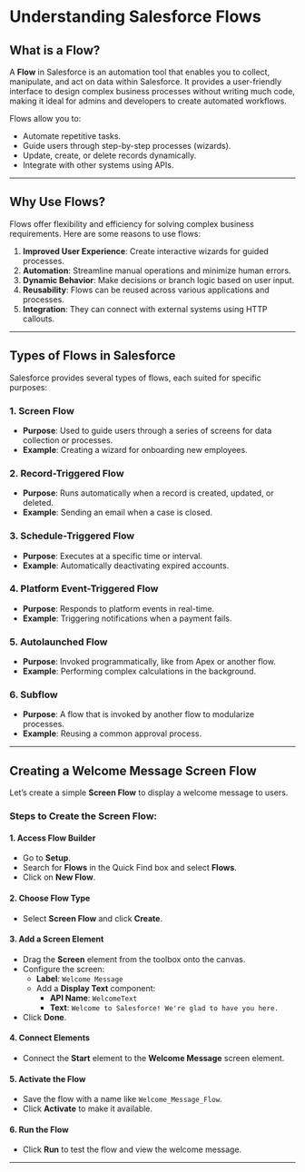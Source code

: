 # Understanding Salesforce Flows

## What is a Flow?
A **Flow** in Salesforce is an automation tool that enables you to collect, manipulate, and act on data within Salesforce. It provides a user-friendly interface to design complex business processes without writing much code, making it ideal for admins and developers to create automated workflows. 

Flows allow you to:
- Automate repetitive tasks.
- Guide users through step-by-step processes (wizards).
- Update, create, or delete records dynamically.
- Integrate with other systems using APIs.

---

## Why Use Flows?
Flows offer flexibility and efficiency for solving complex business requirements. Here are some reasons to use flows:

1. **Improved User Experience**: Create interactive wizards for guided processes.
2. **Automation**: Streamline manual operations and minimize human errors.
3. **Dynamic Behavior**: Make decisions or branch logic based on user input.
4. **Reusability**: Flows can be reused across various applications and processes.
5. **Integration**: They can connect with external systems using HTTP callouts.

---

## Types of Flows in Salesforce
Salesforce provides several types of flows, each suited for specific purposes:

### 1. **Screen Flow**
- **Purpose**: Used to guide users through a series of screens for data collection or processes.
- **Example**: Creating a wizard for onboarding new employees.

### 2. **Record-Triggered Flow**
- **Purpose**: Runs automatically when a record is created, updated, or deleted.
- **Example**: Sending an email when a case is closed.

### 3. **Schedule-Triggered Flow**
- **Purpose**: Executes at a specific time or interval.
- **Example**: Automatically deactivating expired accounts.

### 4. **Platform Event-Triggered Flow**
- **Purpose**: Responds to platform events in real-time.
- **Example**: Triggering notifications when a payment fails.

### 5. **Autolaunched Flow**
- **Purpose**: Invoked programmatically, like from Apex or another flow.
- **Example**: Performing complex calculations in the background.

### 6. **Subflow**
- **Purpose**: A flow that is invoked by another flow to modularize processes.
- **Example**: Reusing a common approval process.

---

## Creating a Welcome Message Screen Flow
Let’s create a simple **Screen Flow** to display a welcome message to users.

### Steps to Create the Screen Flow:

#### 1. **Access Flow Builder**
   - Go to **Setup**.
   - Search for **Flows** in the Quick Find box and select **Flows**.
   - Click on **New Flow**.

#### 2. **Choose Flow Type**
   - Select **Screen Flow** and click **Create**.

#### 3. **Add a Screen Element**
   - Drag the **Screen** element from the toolbox onto the canvas.
   - Configure the screen:
     - **Label**: `Welcome Message`
     - Add a **Display Text** component:
       - **API Name**: `WelcomeText`
       - **Text**: `Welcome to Salesforce! We're glad to have you here.`
   - Click **Done**.

#### 4. **Connect Elements**
   - Connect the **Start** element to the **Welcome Message** screen element.

#### 5. **Activate the Flow**
   - Save the flow with a name like `Welcome_Message_Flow`.
   - Click **Activate** to make it available.

#### 6. **Run the Flow**
   - Click **Run** to test the flow and view the welcome message.

---

